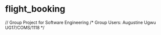 # flight_booking

// Group Project for Software Engineering
/* Group Users:
    Augustine Ugwu UG17/COMS/1118
*/